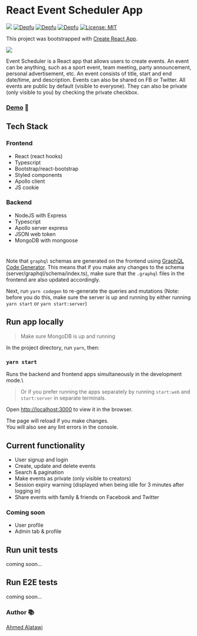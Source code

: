 # React Event Scheduler App
<meta name="google-site-verification" content="c_7ZogMgfyOZWs3lGn8g41h0Liv6cTrAHfvtyDQeI20" />

![](https://github.com/AhmedAlatawi/react-event-scheduler/actions/workflows/main.yml/badge.svg)
[![Depfu](https://badges.depfu.com/badges/e9fb7e6c5e5b18f9b1dbf2c05736f034/status.svg)](https://depfu.com)
[![Depfu](https://badges.depfu.com/badges/e9fb7e6c5e5b18f9b1dbf2c05736f034/overview.svg)](https://depfu.com/github/AhmedAlatawi/react-event-scheduler?project_id=35359)
[![Depfu](https://badges.depfu.com/badges/e9fb7e6c5e5b18f9b1dbf2c05736f034/count.svg)](https://depfu.com/github/AhmedAlatawi/react-event-scheduler?project_id=35359)
[![License: MIT](https://img.shields.io/github/license/AhmedAlatawi/react-event-scheduler)](https://github.com/AhmedAlatawi/react-event-scheduler/blob/master/LICENSE)

This project was bootstrapped with [Create React App](https://github.com/facebook/create-react-app).

![](./images/react-event-pic.gif)

Event Scheduler is a React app that allows users to create events. An event can be anything, such as a sport event, team meeting, party announcement, personal advertisement, etc. An event consists of title, start and end date/time, and description. Events can also be shared on FB or Twitter.
All events are public by default (visible to everyone). They can also be private (only visible to you) by checking the private checkbox.

### [Demo](https://react-event-scheduler.vercel.app/) :movie_camera:

## Tech Stack

### Frontend

- React (react hooks)
- Typescript
- Bootstrap/react-bootstrap
- Styled components
- Apollo client
- JS cookie

### Backend

- NodeJS with Express
- Typescript
- Apollo server express
- JSON web token
- MongoDB with mongoose

#

Note that `graphql` schemas are generated on the frontend using [GraphQL Code Generator](https://www.graphql-code-generator.com/docs/getting-started). This means that if you make any changes to the schema (server/graphql/schema/index.ts), make sure that the `.graphql` files in the frontend are also updated accordingly.

Next, run `yarn codegen` to re-generate the queries and mutations (Note: before you do this, make sure the server is up and running by either running `yarn start` or `yarn start:server`)

## Run app locally

> Make sure MongoDB is up and running

In the project directory, run `yarn`, then:

### `yarn start`

Runs the backend and frontend apps simultaneously in the development mode.\

> Or if you prefer running the apps separately by running `start:web` and `start:server` in separate terminals.

Open [http://localhost:3000](http://localhost:3000) to view it in the browser.

The page will reload if you make changes.\
You will also see any lint errors in the console.

## Current functionality

- User signup and login
- Create, update and delete events
- Search & pagination
- Make events as private (only visible to creators)
- Session expiry warning (displayed when being idle for 3 minutes after logging in)
- Share events with family & friends on Facebook and Twitter

### Coming soon

- User profile
- Admin tab & profile

## Run unit tests

coming soon...

## Run E2E tests

coming soon...

### Author :books:

[Ahmed Alatawi](https://github.com/AhmedAlatawi)
